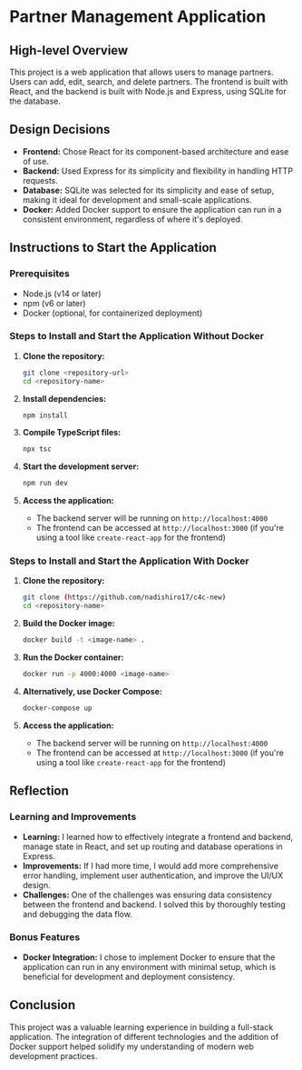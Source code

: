 # Partner Management Application

## High-level Overview
This project is a web application that allows users to manage partners. Users can add, edit, search, and delete partners. The frontend is built with React, and the backend is built with Node.js and Express, using SQLite for the database.

## Design Decisions
- **Frontend:** Chose React for its component-based architecture and ease of use.
- **Backend:** Used Express for its simplicity and flexibility in handling HTTP requests.
- **Database:** SQLite was selected for its simplicity and ease of setup, making it ideal for development and small-scale applications.
- **Docker:** Added Docker support to ensure the application can run in a consistent environment, regardless of where it's deployed.

## Instructions to Start the Application

### Prerequisites
- Node.js (v14 or later)
- npm (v6 or later)
- Docker (optional, for containerized deployment)

### Steps to Install and Start the Application Without Docker

1. **Clone the repository:**
   ```bash
   git clone <repository-url>
   cd <repository-name>
   ```

2. **Install dependencies:**
   ```bash
   npm install
   ```

3. **Compile TypeScript files:**
   ```bash
   npx tsc
   ```

4. **Start the development server:**
   ```bash
   npm run dev
   ```

5. **Access the application:**
   - The backend server will be running on `http://localhost:4000`
   - The frontend can be accessed at `http://localhost:3000` (if you're using a tool like `create-react-app` for the frontend)

### Steps to Install and Start the Application With Docker

1. **Clone the repository:**
   ```bash
   git clone (https://github.com/nadishiro17/c4c-new)
   cd <repository-name>
   ```

2. **Build the Docker image:**
   ```bash
   docker build -t <image-name> .
   ```

3. **Run the Docker container:**
   ```bash
   docker run -p 4000:4000 <image-name>
   ```

4. **Alternatively, use Docker Compose:**
   ```bash
   docker-compose up
   ```

5. **Access the application:**
   - The backend server will be running on `http://localhost:4000`
   - The frontend can be accessed at `http://localhost:3000` (if you're using a tool like `create-react-app` for the frontend)

## Reflection

### Learning and Improvements
- **Learning:** I learned how to effectively integrate a frontend and backend, manage state in React, and set up routing and database operations in Express.
- **Improvements:** If I had more time, I would add more comprehensive error handling, implement user authentication, and improve the UI/UX design.
- **Challenges:** One of the challenges was ensuring data consistency between the frontend and backend. I solved this by thoroughly testing and debugging the data flow.

### Bonus Features
- **Docker Integration:** I chose to implement Docker to ensure that the application can run in any environment with minimal setup, which is beneficial for development and deployment consistency.

## Conclusion
This project was a valuable learning experience in building a full-stack application. The integration of different technologies and the addition of Docker support helped solidify my understanding of modern web development practices.
